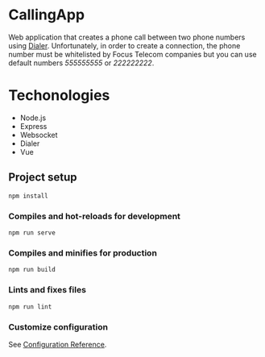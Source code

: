 # CallingApp

Web application that creates a phone call between two phone numbers using <a href="https://focustelecom.pl/salesforce-click2call/">Dialer</a>.
Unfortunately, in order to create a connection, the phone number must be whitelisted by Focus Telecom companies but you can use default numbers
<i>555555555</i> or <i>222222222</i>.

# Techonologies
<ul>
<li>Node.js</li>
<li>Express</li>
<li>Websocket</li>
<li>Dialer</li>
<li>Vue</li>
</ul>

## Project setup
```
npm install
```

### Compiles and hot-reloads for development
```
npm run serve
```

### Compiles and minifies for production
```
npm run build
```

### Lints and fixes files
```
npm run lint
```

### Customize configuration
See [Configuration Reference](https://cli.vuejs.org/config/).
